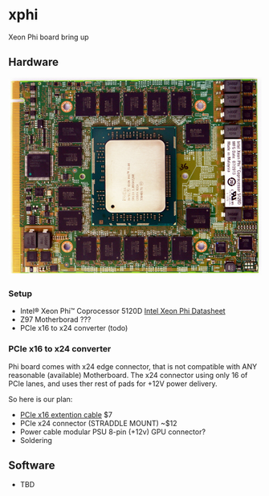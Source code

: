 # xphi
Xeon Phi board bring up

## Hardware

![PCB Top](img/5120d_top.jpg)
### Setup
 - Intel® Xeon Phi™ Coprocessor 5120D [Intel Xeon Phi Datasheet](http://www.intel.com/content/dam/www/public/us/en/documents/datasheets/xeon-phi-coprocessor-datasheet.pdf)
 - Z97 Motherborad ???
 - PCIe x16 to x24 converter (todo)

### PCIe x16 to x24 converter

Phi board comes with x24 edge connector, that is not compatible with ANY reasonable (available) Motherboard.
The x24 connector using only 16 of PCIe lanes, and uses ther rest of pads for +12V power delivery.

So here is our plan:

 - [PCIe x16 extention cable](http://amzn.com/B00D79EV0G) $7
 - PCIe x24 connector (STRADDLE MOUNT) ~$12
 - Power cable modular PSU 8-pin (+12v) GPU connector?
 - Soldering

## Software
 - TBD

